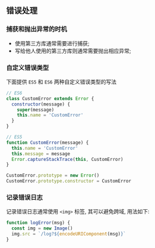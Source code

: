 ## 错误处理

### 捕获和抛出异常的时机

* 使用第三方库通常需要进行捕获;
* 写给他人使用的第三方库则通常需要抛出相应异常;

### 自定义错误类型

下面提供 `ES5` 和 `ES6` 两种自定义错误类型的写法

```js
// ES6
class CustomError extends Error {
  constructor(message) {
    super(message)
    this.name = 'CustomError'
  }
}

// ES5
function CustomError(message) {
  this.name = 'CustomError'
  this.message = message
  Error.captureStackTrace(this, CustomError)
}

CustomError.prototype = new Error()
CustomError.prototype.constructor = CustomError
```

### 记录错误日志

记录错误日志通常使用 `<img>` 标签, 其可以避免跨域, 用法如下:

```js
function logError(msg) {
  const img = new Image()
  img.src = `/log?${encodeURIComponent(msg)}`
}
```